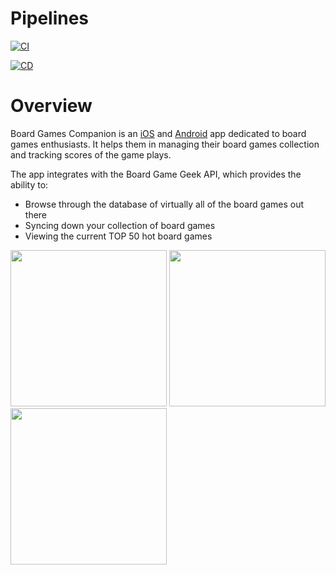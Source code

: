 # Pipelines

[![CI](https://progrunning.visualstudio.com/Board%20Games%20Companion/_apis/build/status/Board%20Games%20Companion?repoName=Progrunning%2FBoardGamesCompanion&branchName=develop)](https://progrunning.visualstudio.com/Board%20Games%20Companion/_build/latest?definitionId=19&repoName=Progrunning%2FBoardGamesCompanion&branchName=develop)

[![CD](https://progrunning.visualstudio.com/Board%20Games%20Companion/_apis/build/status/Board%20Games%20Companion?repoName=Progrunning%2FBoardGamesCompanion&branchName=release)](https://progrunning.visualstudio.com/Board%20Games%20Companion/_build/latest?definitionId=19&repoName=Progrunning%2FBoardGamesCompanion&branchName=release)

# Overview

Board Games Companion is an [iOS](https://apps.apple.com/us/app/board-games-companion/id1506458832?ls=1) and [Android](https://play.google.com/store/apps/details?id=com.progrunning.boardgamescompanion) app dedicated to board games enthusiasts. It helps them in managing their board games collection and tracking scores of the game plays.

The app integrates with the Board Game Geek API, which provides the ability to:

- Browse through the database of virtually all of the board games out there
- Syncing down your collection of board games
- Viewing the current TOP 50 hot board games

<p>
  <img src="https://progrunning.net/content/images/2020/05/BGC-Search-and-Hot-Games.jpg" width="250" />
  <img src="https://progrunning.net/content/images/2020/05/BGC-Board-Game-Details.jpg" width="250" /> 
  <img src="https://progrunning.net/content/images/2020/05/BGC-Collection.jpg" width="250" />
</p>
